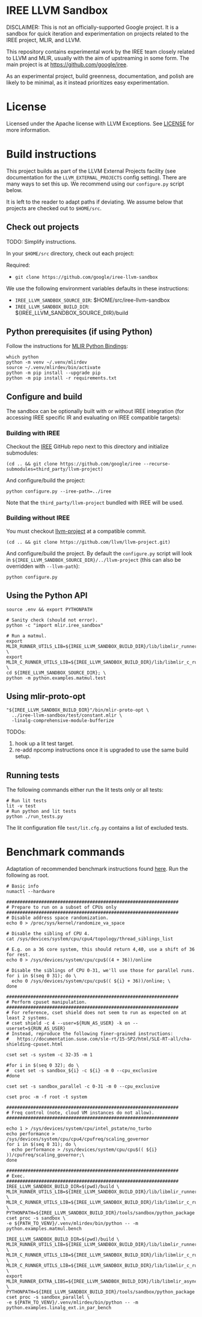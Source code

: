 # IREE LLVM Sandbox

DISCLAIMER: This is not an officially-supported Google project. It is a sandbox
for quick iteration and experimentation on projects related to the IREE project,
MLIR, and LLVM.

This repository contains experimental work by the IREE team closely related to
LLVM and MLIR, usually with the aim of upstreaming in some form. The main
project is at <https://github.com/google/iree>.

As an experimental project, build greenness, documentation, and polish are
likely to be minimal, as it instead prioritizes easy experimentation.

# License

Licensed under the Apache license with LLVM Exceptions. See [LICENSE](LICENSE)
for more information.

# Build instructions

This project builds as part of the LLVM External Projects facility (see
documentation for the `LLVM_EXTERNAL_PROJECTS` config setting). There are many
ways to set this up. We recommend using our `configure.py` script below.

It is left to the reader to adapt paths if deviating. We assume below that
projects are checked out to `$HOME/src`.

## Check out projects

TODO: Simplify instructions.

In your `$HOME/src` directory, check out each project:

Required:

* `git clone https://github.com/google/iree-llvm-sandbox`

We use the following environment variables defaults in these instructions:

* `IREE_LLVM_SANDBOX_SOURCE_DIR`: $HOME/src/iree-llvm-sandbox
* `IREE_LLVM_SANDBOX_BUILD_DIR`: ${IREE_LLVM_SANDBOX_SOURCE_DIR}/build

## Python prerequisites (if using Python)

Follow the instructions for
[MLIR Python Bindings](https://mlir.llvm.org/docs/Bindings/Python/):

```
which python
python -m venv ~/.venv/mlirdev
source ~/.venv/mlirdev/bin/activate
python -m pip install --upgrade pip
python -m pip install -r requirements.txt
```

## Configure and build

The sandbox can be optionally built with or without IREE integration (for
accessing IREE specific IR and evaluating on IREE compatible targets):

### Building with IREE

Checkout the [IREE](https://github.com/google/iree) GitHub repo next to this
directory and initialize submodules:

```
(cd .. && git clone https://github.com/google/iree --recurse-submodules=third_party/llvm-project)
```

And configure/build the project:

```
python configure.py --iree-path=../iree
```

Note that the `third_party/llvm-project` bundled with IREE will be used.

### Building without IREE

You must checkout [llvm-project](https://github.com/llvm/llvm-project) at a
compatible commit.

```
(cd .. && git clone https://github.com/llvm/llvm-project.git)
```

And configure/build the project. By default the `configure.py` script will look in `${IREE_LLVM_SANDBOX_SOURCE_DIR}/../llvm-project` (this can also
be overridden with `--llvm-path`):

```
python configure.py
```

## Using the Python API

```
source .env && export PYTHONPATH

# Sanity check (should not error).
python -c "import mlir.iree_sandbox"

# Run a matmul.
export MLIR_RUNNER_UTILS_LIB=${IREE_LLVM_SANDBOX_BUILD_DIR}/lib/libmlir_runner_utils.so; \
export MLIR_C_RUNNER_UTILS_LIB=${IREE_LLVM_SANDBOX_BUILD_DIR}/lib/libmlir_c_runner_utils.so; \
cd ${IREE_LLVM_SANDBOX_SOURCE_DIR}; \
python -m python.examples.matmul.test
```

## Using mlir-proto-opt

```
"${IREE_LLVM_SANDBOX_BUILD_DIR}"/bin/mlir-proto-opt \
  ../iree-llvm-sandbox/test/constant.mlir \
  -linalg-comprehensive-module-bufferize
```

TODOs:

1. hook up a lit test target.
2. re-add npcomp instructions once it is upgraded to use the same build setup.

## Running tests

The following commands either run the lit tests only or all tests:

```
# Run lit tests
lit -v test
# Run python and lit tests
python ./run_tests.py
```

The lit configuration file `test/lit.cfg.py` contains a list of excluded tests.

# Benchmark commands

Adaptation of recommended benchmark instructions found [here](https://llvm.org/docs/Benchmarking.html).
Run the following as root.

```
# Basic info
numactl --hardware

################################################################
# Prepare to run on a subset of CPUs only
################################################################
# Disable address space randomization.
echo 0 > /proc/sys/kernel/randomize_va_space

# Disable the sibling of CPU 4.
cat /sys/devices/system/cpu/cpu4/topology/thread_siblings_list

# E.g. on a 36 core system, this should return 4,40, use a shift of 36 for rest.
echo 0 > /sys/devices/system/cpu/cpu$((4 + 36))/online

# Disable the siblings of CPU 0-31, we'll use those for parallel runs.
for i in $(seq 0 31); do \
  echo 0 /sys/devices/system/cpu/cpu$(( ${i} + 36))/online; \
done

################################################################
# Perform cpuset manipulation.
################################################################
# For reference, cset shield does not seem to run as expected on at least 2 systems.
# cset shield -c 4 --user=${RUN_AS_USER} -k on --userset=${RUN_AS_USER}
# Instead, reproduce the following finer-grained instructions:
#   https://documentation.suse.com/sle-rt/15-SP2/html/SLE-RT-all/cha-shielding-cpuset.html

cset set -s system -c 32-35 -m 1

#for i in $(seq 0 32); do \
#  cset set -s sandbox_${i} -c ${i} -m 0 --cpu_exclusive
#done

cset set -s sandbox_parallel -c 0-31 -m 0 --cpu_exclusive

cset proc -m -f root -t system

################################################################
# Freq control (note, cloud VM instances do not allow).
################################################################

echo 1 > /sys/devices/system/cpu/intel_pstate/no_turbo
echo performance > /sys/devices/system/cpu/cpu4/cpufreq/scaling_governor
for i in $(seq 0 31); do \
  echo performance > /sys/devices/system/cpu/cpu$(( ${i} ))/cpufreq/scaling_governor;\
done

################################################################
# Exec.
################################################################
IREE_LLVM_SANDBOX_BUILD_DIR=$(pwd)/build \
MLIR_RUNNER_UTILS_LIB=${IREE_LLVM_SANDBOX_BUILD_DIR}/lib/libmlir_runner_utils.so \
MLIR_C_RUNNER_UTILS_LIB=${IREE_LLVM_SANDBOX_BUILD_DIR}/lib/libmlir_c_runner_utils.so \
PYTHONPATH=${IREE_LLVM_SANDBOX_BUILD_DIR}/tools/sandbox/python_package cset proc -s sandbox \
-e ${PATH_TO_VENV}/.venv/mlirdev/bin/python -- -m python.examples.matmul.bench

IREE_LLVM_SANDBOX_BUILD_DIR=$(pwd)/build \
MLIR_RUNNER_UTILS_LIB=${IREE_LLVM_SANDBOX_BUILD_DIR}/lib/libmlir_runner_utils.so \
MLIR_C_RUNNER_UTILS_LIB=${IREE_LLVM_SANDBOX_BUILD_DIR}/lib/libmlir_c_runner_utils.so \
MLIR_C_RUNNER_UTILS_LIB=${IREE_LLVM_SANDBOX_BUILD_DIR}/lib/libmlir_c_runner_utils.so \
export MLIR_RUNNER_EXTRA_LIBS=${IREE_LLVM_SANDBOX_BUILD_DIR}/lib/libmlir_async_runtime_copy.so \
PYTHONPATH=${IREE_LLVM_SANDBOX_BUILD_DIR}/tools/sandbox/python_package cset proc -s sandbox_parallel \
-e ${PATH_TO_VENV}/.venv/mlirdev/bin/python -- -m python.examples.linalg_ext.in_par_bench
```
